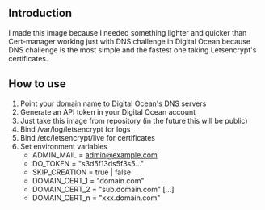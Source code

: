 
## Introduction
I made this image because I needed something lighter and quicker than
Cert-manager working just with DNS challenge in Digital Ocean because DNS challenge 
is the most simple and the fastest one taking Letsencrypt's certificates.

## How to use
1. Point your domain name to Digital Ocean's DNS servers
2. Generate an API token in your Digital Ocean account
3. Just take this image from repository (in the future this will be public)
4. Bind /var/log/letsencrypt for logs
5. Bind /etc/letsencrypt/live for certificates
6. Set environment variables
   * ADMIN_MAIL = admin@example.com
   * DO_TOKEN = "s3d5f13ds5f3s5..."
   * SKIP_CREATION = true | false
   * DOMAIN_CERT_1 = "domain.com"
   * DOMAIN_CERT_2 = "sub.domain.com"
     [...]
   * DOMAIN_CERT_n = "xxx.domain.com"